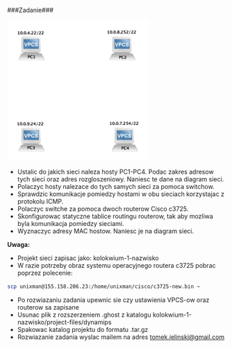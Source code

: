 ###Zadanie###

<img src="./kolokwium-1-a.png" width="325">


- Ustalic do jakich sieci naleza hosty PC1-PC4. Podac zakres adresow tych sieci oraz adres rozgloszeniowy. Naniesc te dane na diagram sieci.
- Polaczyc hosty nalezace do tych samych sieci za pomoca switchow.
- Sprawdzic komunikacje pomiedzy hostami w obu sieciach korzystajac z protokolu ICMP.
- Polaczyc switche za pomoca dwoch routerow Cisco c3725.
- Skonfigurowac statyczne tablice routingu routerow, tak aby mozliwa byla komunikacja pomiedzy sieciami. 
- Wyznaczyc adresy MAC hostow. Naniesc je na diagram sieci.

__Uwaga:__
- Projekt sieci zapisac jako: kolokwium-1-nazwisko
- W razie potrzeby obraz systemu operacyjnego routera c3725 pobrac poprzez polecenie:
```bash
scp unixman@155.158.206.23:/home/unixman/cisco/c3725-new.bin ~
```
- Po rozwiazaniu zadania upewnic sie czy ustawienia VPCS-ow oraz routerow sa zapisane
- Usunac plik z rozszerzeniem .ghost z katalogu kolokwium-1-nazwisko/project-files/dynamips
- Spakowac katalog projektu do formatu .tar.gz 
- Rozwiazanie zadania wyslac mailem na adres tomek.jelinski@gmail.com 
